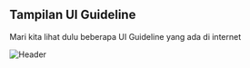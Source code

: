 ## Tampilan UI Guideline
Mari kita lihat dulu beberapa UI Guideline yang ada di internet

![Header](tampilan-ui-guildline.png)
